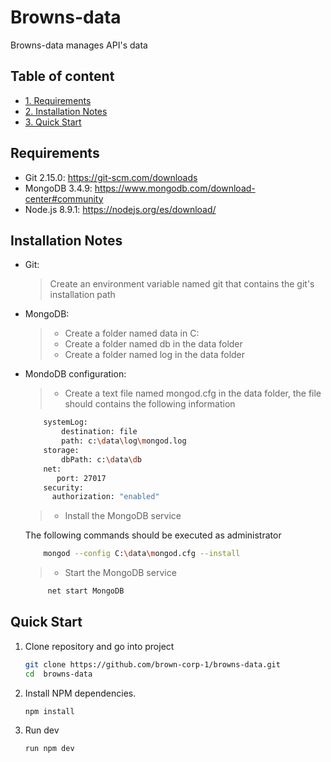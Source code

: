 # Browns-data
Browns-data manages API's data

## Table of content
* [1. Requirements](#requirements)
* [2. Installation Notes](#installation-notes)
* [3. Quick Start](#quick-start)

## Requirements

* Git 2.15.0: https://git-scm.com/downloads
* MongoDB 3.4.9: https://www.mongodb.com/download-center#community
* Node.js 8.9.1: https://nodejs.org/es/download/

## Installation Notes

* Git:

  > Create an environment variable named git that contains the git's installation path

* MongoDB:

  > * Create a folder named data in C:
  > * Create a folder named db in the data folder
  > * Create a folder named log in the data folder
  
* MondoDB configuration:

  > * Create a text file named mongod.cfg in the data folder, the file should contains the following information  
  
  ```sh
      systemLog:
          destination: file
          path: c:\data\log\mongod.log 
      storage:
          dbPath: c:\data\db
      net:
         port: 27017	
      security:
        authorization: "enabled"
  ```
  
  > * Install the MongoDB service
  
  The following commands should be executed as administrator 
   
  ```sh
      mongod --config C:\data\mongod.cfg --install
  ```
  
  > * Start the MongoDB service
  
  ```sh
       net start MongoDB
  ```  
  
## Quick Start

1. Clone repository and go into project 

    ```sh
    git clone https://github.com/brown-corp-1/browns-data.git
    cd  browns-data
    ```

1. Install NPM dependencies.

    ```sh
    npm install
    ```

1. Run dev
    
    ```sh
    run npm dev
    ```
